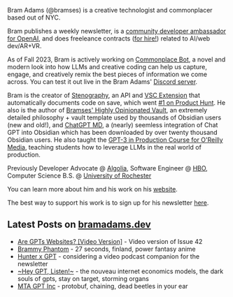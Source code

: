 Bram Adams (@bramses) is a creative technologist and commonplacer based out of NYC. 

Bram publishes a weekly newsletter, is a [community developer ambassador for OpenAI](https://platform.openai.com/ambassadors), and does freeleance contracts ([for hire!](https://www.bramadams.dev/consulting/)) related to AI/web dev/AR+VR. 

As of Fall 2023, Bram is actively working on [Commonplace Bot](https://github.com/bramses/commonplace-bot), a novel and modern look into how LLMs and creative coding can help us capture, engage, and creatively remix the best pieces of information we come across. You can test it out live in the Bram Adams' [Discord server](https://discord.gg/GrgkFP3Je3).

Bram is the creator of [Stenography](https://stenography.dev), an API and [VSC Extension](https://marketplace.visualstudio.com/items?itemName=Stenography.stenography) that automatically documents code on save, which went [#1 on Product Hunt](https://www.producthunt.com/products/stenography#stenography). He also is the author of [Bramses' Highly Opinionated Vault](https://github.com/bramses/bramses-highly-opinionated-vault-2023), an extremely detailed philosophy + vault template used by thousands of Obsidian users (new and old!), and [ChatGPT MD](https://github.com/bramses/chatgpt-md), a (nearly) seemless integration of Chat GPT into Obsidian which has been downloaded by over twenty thousand Obsidian users. He also taught the [GPT-3 in Production Course for O'Reilly Media](https://www.oreilly.com/live-events/gpt-3-in-production/0636920065944/0636920071443/), teaching students how to leverage LLMs in the real world of production.

Previously Developer Advocate @ [Algolia](https://www.algolia.com/), Software Engineer @ [HBO](https://www.hbo.com/), Computer Science B.S. @ [University of Rochester](https://rochester.edu/)

You can learn more about him and his work on his [website](https://www.bramadams.dev/about/). 

The best way to support his work is to sign up for his newsletter [here](https://www.bramadams.dev/#/portal/).


## Latest Posts on [bramadams.dev](https://www.bramadams.dev/)

<!--START_SECTION:feed-->
* [Are GPTs Websites? [Video Version]](https:&#x2F;&#x2F;www.bramadams.dev&#x2F;are-gpts-websites-video-version&#x2F;) - Video version of Issue 42
* [Brammy Phantom](https:&#x2F;&#x2F;www.bramadams.dev&#x2F;core-dump-2024-01-12&#x2F;) - 27 seconds, finland, power fantasy anime
* [Hunter x GPT](https:&#x2F;&#x2F;www.bramadams.dev&#x2F;standup-2024-01-11&#x2F;) - considering a video podcast companion for the newsletter
* [~Hey GPT, Listen!~](https:&#x2F;&#x2F;www.bramadams.dev&#x2F;hey-gpt-listen&#x2F;) - the nouveau internet economics models, the dark souls of gpts, stay on target, storming organs
* [MTA GPT Inc](https:&#x2F;&#x2F;www.bramadams.dev&#x2F;standup-2024-01-09&#x2F;) - protobuf, chaining, dead beetles in your ear
<!--END_SECTION:feed-->
